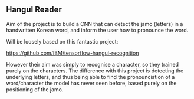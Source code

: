 ## Hangul Reader

Aim of the project is to build a CNN that can detect the jamo (letters) in a handwritten Korean word,
and inform the user how to pronounce the word.

Will be loosely based on this fantastic project:

https://github.com/IBM/tensorflow-hangul-recognition

However their aim was simply to recognise a character, so they trained purely on the characters.
The difference with this project is detecting the underlying letters, and thus being able to
find the pronounciation of a word/character the model has never seen before, based purely
on the positioning of the jamo.